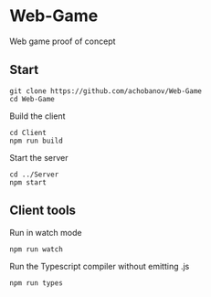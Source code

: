 # Web-Game
Web game proof of concept

## Start

```
git clone https://github.com/achobanov/Web-Game
cd Web-Game
```

Build the client
```
cd Client
npm run build
```

Start the server
```
cd ../Server
npm start
```
## Client tools

Run in watch mode
```
npm run watch
```

Run the Typescript compiler without emitting .js
```
npm run types
```